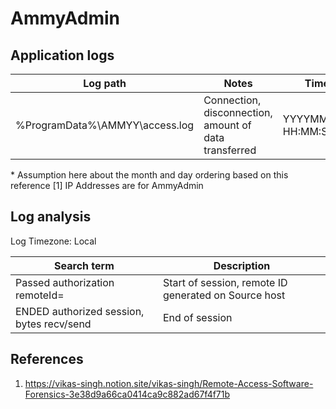 # AmmyAdmin


## Application logs

|Log path|Notes|Timestamp|
|-|-|-|
%ProgramData%\AMMYY\access.log|Connection, disconnection, amount of data transferred|YYYYMMDD-HH:MM:SS.SSSSSS*

\* Assumption here about the month and day ordering based on this reference [1]
IP Addresses are for AmmyAdmin

## Log analysis

Log Timezone: Local

|Search term|Description|
|-|-
|Passed authorization remoteId=|Start of session, remote ID generated on Source host
|ENDED  authorized session, bytes recv/send| End of session|

## References

1. https://vikas-singh.notion.site/vikas-singh/Remote-Access-Software-Forensics-3e38d9a66ca0414ca9c882ad67f4f71b